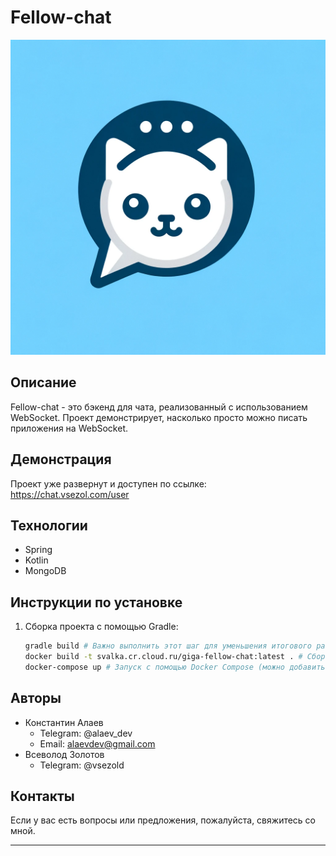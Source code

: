 # Fellow-chat

![Fellow-chat Logo](images/logo.webp)

## Описание

Fellow-chat - это бэкенд для чата, реализованный с использованием WebSocket. Проект демонстрирует, насколько просто
можно писать приложения на WebSocket.

## Демонстрация

Проект уже развернут и доступен по ссылке: https://chat.vsezol.com/user

## Технологии

- Spring
- Kotlin
- MongoDB

## Инструкции по установке

1. Сборка проекта с помощью Gradle:
    ```bash
   gradle build # Важно выполнить этот шаг для уменьшения итогового размера Docker-образа.
   docker build -t svalka.cr.cloud.ru/giga-fellow-chat:latest . # Сборка Docker-образа:
   docker-compose up # Запуск с помощью Docker Compose (можно добавить флаг `-d` для запуска в фоновом режиме)

## Авторы

- Константин Алаев
    - Telegram: @alaev_dev
    - Email: alaevdev@gmail.com
- Всеволод Золотов
    - Telegram: @vsezold

## Контакты

Если у вас есть вопросы или предложения, пожалуйста, свяжитесь со мной.

---

